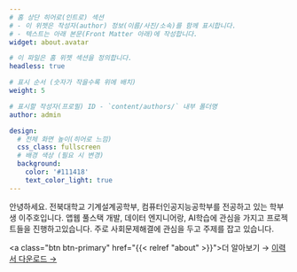 ```yaml
---
# 홈 상단 히어로(인트로) 섹션
# - 이 위젯은 작성자(author) 정보(이름/사진/소속)를 함께 표시합니다.
# - 텍스트는 아래 본문(Front Matter 아래)에 작성합니다.
widget: about.avatar

# 이 파일은 홈 위젯 섹션을 정의합니다.
headless: true

# 표시 순서 (숫자가 작을수록 위에 배치)
weight: 5

# 표시할 작성자(프로필) ID - `content/authors/` 내부 폴더명
author: admin

design:
  # 전체 화면 높이(히어로 느낌)
  css_class: fullscreen
  # 배경 색상 (필요 시 변경)
  background:
    color: '#111418'
    text_color_light: true
---
```


안녕하세요. 전북대학교 기계설계공학부, 컴퓨터인공지능공학부를 전공하고 있는 학부생 이주호입니다.
앱웹 풀스택 개발, 데이터 엔지니어랑, AI학습에 관심을 가지고 프로젝트들을 진행하고있습니다. 
주로 사회문제해결에 관심을 두고 주제를 잡고 있습니다. 

<a class="btn btn-primary" href="{{< relref "about" >}}">더 알아보기 →</a>
<a class="btn btn-primary" href="uploads/resume.pdf" download="resume.pdf" target="_blank" rel="noopener">이력서 다운로드 →</a>
